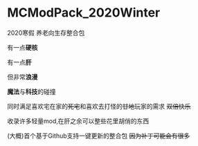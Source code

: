 # MCModPack_2020Winter
2020寒假 养老向生存整合包

有一点**硬核**

有一点**肝**

但非常**浪漫**

**魔法**与**科技**的碰撞

同时满足喜欢宅在家的~~死宅~~和喜欢去打怪的~~甘地~~玩家的需求 ~~双倍快乐~~

收录许多轻量mod,在肝之余可以整些花里胡俏的东西

(大概)首个基于Github支持一键更新的整合包 ~~因为补丁可能会有很多~~